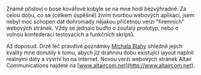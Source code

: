 <!-- dcterms:identifier = riderweblog#198 -->
<!-- dcterms:title = Kovářova kobyla okována -->
<!-- dcterms:abstract = Konečně mám firemní web za který se nemusím stydět! -->
<!-- np9:categoryId = 1 -->
<!-- x4w:category = Koně -->
<!-- np9:authorId = 1 -->
<!-- np9:authorEmail = michal.valasek@altairis.cz -->
<!-- dcterms:creator = Michal Altair Valášek -->
<!-- dcterms:created = 2005-02-26T04:30:30.12+01:00 -->
<!-- dcterms:date = 2005-02-26T04:30:30.12+01:00 -->

Známé přísloví o bosé kovářově kobyle se na mne hodí bezvýhradně. Za celou dobu, co se (celkem úspěšně) živím tvorbou webových aplikací, jsem nebyl moc schopen dát dohromady nějakou příčetnou verzi "firemních" webových stránek. Vždy se jednalo buďto o zoufalý prototyp, nebo o volnou konfederaci testovacích a funkčních skriptů.

Až doposud. Drzé leč pravdivé poznámky [Michala Blahy](http://blog.vyvojar.cz/michal/) ohledně jejich kvality mne donutily k tomu, abych již drahnou dobu existující layout naplnil reálnými daty a vyvrhl ho na Internet. Novou verzi webových stránek Altair Communications najdete na [www.altaircom.net](http://www.altaircom.net).